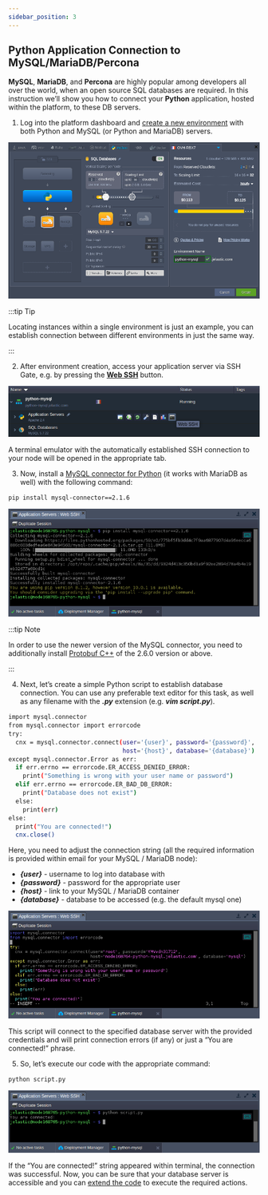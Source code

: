 ```yaml
---
sidebar_position: 3
---
```


## Python Application Connection to MySQL/MariaDB/Percona

**MySQL**, **MariaDB**, and **Percona** are highly popular among developers all over the world, when an open source SQL databases are required. In this instruction we’ll show you how to connect your **Python** application, hosted within the platform, to these DB servers.

1. Log into the platform dashboard and [create a new environment](/docs/EnvironmentManagement/Setting%20Up%20Environment) with both Python and MySQL (or Python and MariaDB) servers.

<div style={{
    display:'flex',
    justifyContent: 'center',
    margin: '0 0 1rem 0'
}}>

![Locale Dropdown](./img/PythonConnection/01-create-python-mysql-environment.png)

</div>

:::tip Tip

Locating instances within a single environment is just an example, you can establish connection between different environments in just the same way.

:::

2. After environment creation, access your application server via SSH Gate, e.g. by pressing the **[Web SSH](/docs/Deployment%20Tools/SSH/SSH%20Access/Web%20SSH#ssh-access-via-web-browser)** button.

<div style={{
    display:'flex',
    justifyContent: 'center',
    margin: '0 0 1rem 0'
}}>

![Locale Dropdown](./img/PythonConnection/02-python-web-ssh-button.png)

</div>

A terminal emulator with the automatically established SSH connection to your node will be opened in the appropriate tab.

3. Now, install a [MySQL connector for Python](https://github.com/sanpingz/mysql-connector) (it works with MariaDB as well) with the following command:

```bash
pip install mysql-connector==2.1.6
```

<div style={{
    display:'flex',
    justifyContent: 'center',
    margin: '0 0 1rem 0'
}}>

![Locale Dropdown](./img/PythonConnection/03-install-python-mysql-connector.png)

</div>

:::tip Note

In order to use the newer version of the MySQL connector, you need to additionally install [Protobuf C++](https://protobuf.dev/downloads/) of the 2.6.0 version or above.

:::

4. Next, let’s create a simple Python script to establish database connection. You can use any preferable text editor for this task, as well as any filename with the **_.py_** extension (e.g. **_vim script.py_**).

```bash
import mysql.connector
from mysql.connector import errorcode
try:
  cnx = mysql.connector.connect(user='{user}', password='{password}',
                                host='{host}', database='{database}')
except mysql.connector.Error as err:
  if err.errno == errorcode.ER_ACCESS_DENIED_ERROR:
    print("Something is wrong with your user name or password")
  elif err.errno == errorcode.ER_BAD_DB_ERROR:
    print("Database does not exist")
  else:
    print(err)
else:
  print("You are connected!")
  cnx.close()
```

Here, you need to adjust the connection string (all the required information is provided within email for your MySQL / MariaDB node):

- **_{user}_** - username to log into database with
- **_{password}_** - password for the appropriate user
- **_{host}_** - link to your MySQL / MariaDB container
- **_{database}_** - database to be accessed (e.g. the default mysql one)

<div style={{
    display:'flex',
    justifyContent: 'center',
    margin: '0 0 1rem 0'
}}>

![Locale Dropdown](./img/PythonConnection/04-python-mysql-connection-code.png)

</div>

This script will connect to the specified database server with the provided credentials and will print connection errors (if any) or just a “You are connected!” phrase.

5. So, let’s execute our code with the appropriate command:

```bash
python script.py
```

<div style={{
    display:'flex',
    justifyContent: 'center',
    margin: '0 0 1rem 0'
}}>

![Locale Dropdown](./img/PythonConnection/05-python-mysql-connection-test.png)

</div>

If the “You are connected!” string appeared within terminal, the connection was successful. Now, you can be sure that your database server is accessible and you can [extend the code](https://dev.mysql.com/doc/connector-python/en/) to execute the required actions.